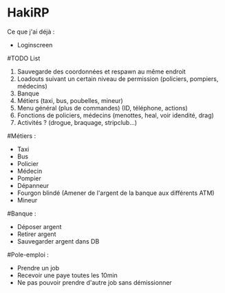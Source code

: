 # HakiRP

Ce que j'ai déjà :

- Loginscreen


#TODO List

1. Sauvegarde des coordonnées et respawn au même endroit
2. Loadouts suivant un certain niveau de permission (policiers, pompiers, médecins)
3. Banque
4. Métiers (taxi, bus, poubelles, mineur)
5. Menu général (plus de commandes) (ID, téléphone, actions)
6. Fonctions de policiers, médecins (menottes, heal, voir idendité, drag)
7. Activités ? (drogue, braquage, stripclub...)



#Métiers :

- Taxi
- Bus
- Policier
- Médecin
- Pompier
- Dépanneur
- Fourgon blindé (Amener de l'argent de la banque aux différents ATM)
- Mineur

#Banque :

- Déposer argent
- Retirer argent
- Sauvegarder argent dans DB


#Pole-emploi :

- Prendre un job
- Recevoir une paye toutes les 10min
- Ne pas pouvoir prendre d'autre job sans démissionner
